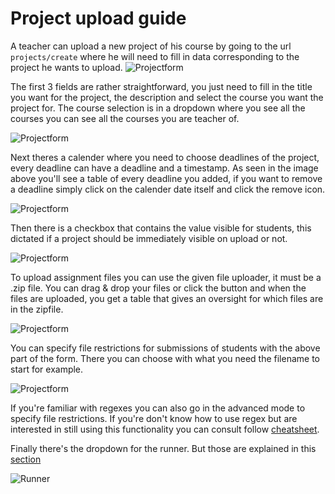 # Project upload guide
A teacher can upload a new project of his course by going to the url ```projects/create``` where he will need to fill in data corresponding to the project he wants to upload.
![Projectform](/img/project_form_1.png)

The first 3 fields are rather straightforward, you just need to fill in the title you want for the project, the description and select the course you want the project for. The course selection is in a dropdown where you see all the courses you can see all the courses you are teacher of.

![Projectform](/img/project_form_2.png)

Next theres a calender where you need to choose deadlines of the project, every deadline can have a deadline and a timestamp.
As seen in the image above you'll see a table of every deadline you added, if you want to remove a deadline simply click on the calender date itself and click the remove icon.

![Projectform](/img/project_upload_form_3.png)

Then there is a checkbox that contains the value visible for students, this dictated if a project should be immediately visible on upload or not.

![Projectform](/img/project_upload_form_4.png)

To upload assignment files you can use the given file uploader, it must be a .zip file.
You can drag & drop your files or click the button and when the files are uploaded, you get a table that gives an oversight for which files are in the zipfile.

![Projectform](/img/project_upload_form_5.png)

You can specify file restrictions for submissions of students with the above part of the form.
There you can choose with what you need the filename to start for example.

![Projectform](/img/project_upload_form_6.png)

If you're familiar with regexes you can also go in the advanced mode to specify file restrictions. If you're don't know how to use regex but are interested in still using this functionality you can consult follow [cheatsheet](https://cheatography.com/davechild/cheat-sheets/regular-expressions/).

Finally there's the dropdown for the runner.
But those are explained in this [section](/docs/category/evaluators)

![Runner](/img/project_upload_form_7.png)
